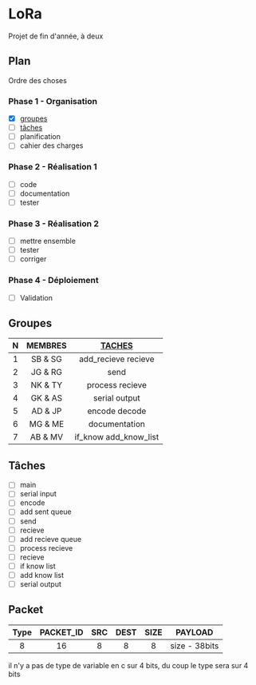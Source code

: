 # LoRa

Projet de fin d'année, à deux  

## Plan  

Ordre des choses

### Phase 1 - Organisation  

- [x] [groupes](#groupes)
- [ ] [tâches](#tâches)
- [ ] planification
- [ ] cahier des charges

### Phase 2 - Réalisation 1  

- [ ] code
- [ ] documentation
- [ ] tester

### Phase 3 - Réalisation 2  

- [ ] mettre ensemble
- [ ] tester
- [ ] corriger

### Phase 4 - Déploiement

- [ ] Validation

## Groupes  

| N | MEMBRES | [TACHES](#tâches) |
| :----: | :----: | :----: |
| 1 | SB & SG | add_recieve recieve |
| 2 | JG & RG | send |
| 3 | NK & TY | process recieve |
| 4 | GK & AS | serial output |
| 5 | AD & JP | encode decode |
| 6 | MG & ME | documentation |
| 7 | AB & MV | if_know add_know_list |

## Tâches  

- [ ] main
- [ ] serial input
- [ ] encode
- [ ] add sent queue
- [ ] send
- [ ] recieve
- [ ] add recieve queue
- [ ] process recieve
- [ ] recieve
- [ ] if know list
- [ ] add know list
- [ ] serial output

## Packet  

| Type | PACKET_ID | SRC | DEST | SIZE | PAYLOAD |
| :----: | :----: | :----: | :----: | :----: | :----: |
| 8 | 16 | 8 | 8 | 8 | size - 38bits |

il n'y a pas de type de variable en c sur 4 bits, du coup le type sera sur 4 bits  
